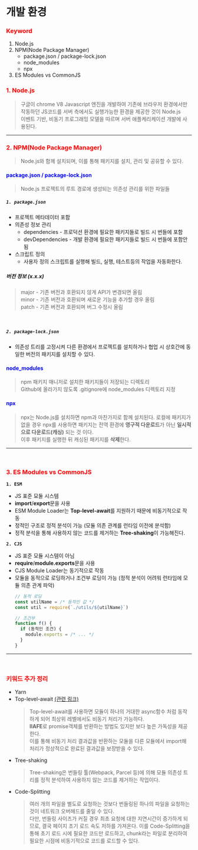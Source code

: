 # 개발 환경

### <span style="color: red">Keyword</span>
1. Node.js
2. NPM(Node Package Manager)
    - package.json / package-lock.json
    - node_modules
    - npx
3. ES Modules vs CommonJS

### <span style="color: red">1. Node.js</span>
> 구글이 chrome V8 Javascript 엔진을 개발하여 기존에 브라우저 환경에서만 작동하던 JS코드를 서버 측에서도 실행가능한 환경을 제공한 것이 Node.js      
> 이벤트 기반, 비동기 프로그래밍 모델을 따르며 서버 애플케리케이션 개발에 사용된다.
--- 
### <span style="color: red">2. NPM(Node Package Manager)</span>
> Node.js와 함께 설치되며, 이를 통해 패키지를 설치, 관리 및 공유할 수 있다.

#### <span style="color: blue">package.json / package-lock.json</span>
> Node.js 프로젝트의 루트 경로에 생성되는 의존성 관리를 위한 파일들

##### **`1. package.json`**
- 프로젝트 메타데이터 포함 
- 의존성 정보 관리
  - dependencies - 프로덕션 환경에 필요한 패키지들로 빌드 시 번들에 포함
  - devDependencies - 개발 환경에 필요한 패키지들로 빌드 시 번들에 포함안됨
- 스크립트 정의
  - 사용자 정의 스크립트를 실행해 빌드, 실행, 테스트등의 작업을 자동화한다.
##### 버전 정보 (x.x.x)
> major - 기존 버전과 호환되지 않게 API가 변경되면 올림      
> minor - 기존 버전과 호환되며 새로운 기능을 추가할 경우 올림       
> patch - 기존 버전과 호환되며 버그 수정시 올림 
</br>

##### **`2. package-lock.json`**
  - 의존성 트리를 고정시켜 다른 환경에서 프로젝트를 설치하거나 협업 시 상호간에 동일한 버전의 패키지를 설치할 수 있다. 

#### <span style="color: blue">node_modules</span>
> npm 패키지 매니저로 설치한 패키지들이 저장되는 디렉토리     
> Github에 올라가지 않도록 .gitignore에 node_modules 디렉토리 지정
#### <span style="color: blue">npx</span>
> npx는 Node.js를 설치하면 npm과 마찬가지로 함께 설치된다.
> 로컬에 패키지가 없을 경우 npx를 사용하면 패키지는 전역 환경에 **영구적 다운로드**가 아닌 **일시적으로 다운로드(캐싱)** 되는 것 이다.       
> 이후 패키지를 실행한 뒤 캐싱된 패키지를 **삭제**한다.
---
<br />

### <span style="color: red">3. ES Modules vs CommonJS

**`1. ESM`**
- JS 표준 묘둘 시스템
- **import**/**export**문을 사용
- ESM Module Loader는 **Top-level-await**를 지원하기 때문에 비동기적으로 작동
- 정적인 구조로 정적 분석이 가능 (모듈 의존 관계를 런타임 이전에 분석함) 
- 정적 분석을 통해 사용하지 않는 코드를 제거하는 **Tree-shaking**이 가능해진다.

**`2. CJS`**
- JS 표준 모듈 시스템이 아님
- **require**/**module.exports**문을 사용
- CJS Module Loader는 동기적으로 작동
- 모듈을 동적으로 로딩하거나 조건부 로딩이 가능 (정적 분석이 어려워 런타임에 모듈 의존 관계 파악)
  ```javascript
  // 동적 로딩
  const utilName = /* 동적인 값 */
  const util = require(`./utils/${utilName}`)

  // 조건부
  function f() {
    if (동적인 조건) {
      module.exports = /* ... */
    }
  }
  ```

---
<br/>

### <span style="color: red">키워드 추가 정리
- Yarn
- Top-level-await [(관련 링크)](https://fe-developers.kakaoent.com/2022/220728-es2022/)
  > Top-level-await를 사용하면 모듈이 하나의 거대한 async함수 처럼 동작하게 되어 최상위 레벨에서도 비동기 처리가 가능하다.      
  **IIAFE**로 promise객체를 반환하는 방법도 있지만 보다 높은 가독성을 제공한다.     
  이를 통해 비동기 처리 결과값을 반환하는 모듈을 다른 모듈에서 import해 처리가 정상적으로 완료된 결과값을 보장받을 수 있다.
- Tree-shaking
  > Tree-shaking은 번들링 툴(Webpack, Parcel 등)에 의해 모듈 의존성 트리를 정적 분석하여 사용하지 않는 코드를 제거하는 작업이다.
- Code-Splitting
  > 여러 개의 파일을 별도로 요청하는 것보다 번들링된 하나의 파일을 요청하는 것이 네트워크 오버헤드를 줄일 수 있다.      
  다만, 번들링 사이즈가 커질 경우 최초 요청에 대한 지연시간이 증가하게 되므로, 결국 페이지 초기 로드 속도 저하를 가져온다. 이를 Code-Splitting을 통해 초기 로드 시에 필요한 코드만 로드하고, chunk라는 파일로 분리하여 필요한 시점에 비동기적으로 코드를 로드할 수 있다.   